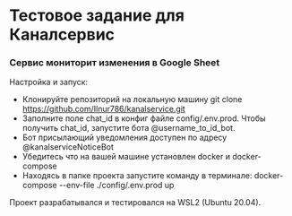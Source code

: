 # Тестовое задание для Каналсервис

### Сервис мониторит изменения в Google Sheet

Настройка и запуск:
* Клонируйте репозиторий на локальную машину git clone https://github.com/Ilnur786/kanalservice.git
* Заполните поле chat_id в конфиг файле config/.env.prod. Чтобы получить chat_id, запустите бота @username_to_id_bot.
* Бот присылающий уведомления доступен по адресу @kanalserviceNoticeBot
* Убедитесь что на вашей машине установлен docker и docker-compose
* Находясь в папке проекта запустите команду в терминале: docker-compose --env-file ./config/.env.prod up

Проект разрабатывался и тестировался на WSL2 (Ubuntu 20.04).


